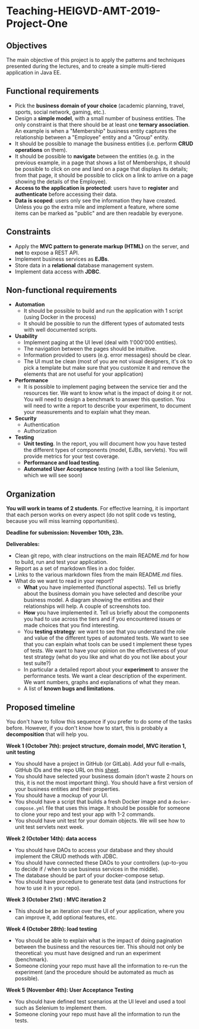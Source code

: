 # Teaching-HEIGVD-AMT-2019-Project-One
## Objectives

The main objective of this project is to apply the patterns and techniques presented during the lectures, and to create a simple multi-tiered application in Java EE.

## Functional requirements

* Pick the **business domain of your choice** (academic planning, travel, sports, social network, gaming, etc.). 
* Design a **simple model**, with a small number of business entities. The only constraint is that there should be at least one **ternary association**. An example is when a "Membership" business entity captures the relationship between a "Employee" entity and a "Group" entity.
* It should be possible to manage the business entities (i.e. perform **CRUD operations** on them).
* It should be possible to **navigate** between the entities (e.g. in the previous example, in a page that shows a list of Memberships, it should be possible to click on one and land on a page that displays its details; from that page, it should be possible to click on a link to arrive on a page showing the details of the Employee).
* **Access to the application is protected**: users have to **register** and **authenticate** before accessing their data. 
* **Data is scoped**: users only see the information they have created. Unless you go the extra mile and implement a feature, where some items can be marked as "public" and are then readable by everyone.

## Constraints

- Apply the **MVC pattern to generate markup (HTML)** on the server, and **not** to expose a REST API.
- Implement business services as **EJBs**.
- Store data in a **relational** database management system.
- Implement data access with **JDBC**.

## Non-functional requirements

* **Automation**
  * It should be possible to build and run the application with 1 script (using Docker in the process)
  * It should be possible to run the different types of automated tests with well documented scripts.
* **Usability**
  * Implement paging at the UI level (deal with 1'000'000 entities).
  * The navigation between the pages should be intuitive.
  * Information provided to users (e.g. error messages) should be clear.
  * The UI must be clean (most of you are not visual designers, it's ok to pick a template but make sure that you customize it and remove the elements that are not useful for your application)
* **Performance**
  * It is possible to implement paging between the service tier and the resources tier. We want to know what is the impact of doing it or not. You will need to design a benchmark to answer this question. You will need to write a report to describe your experiment, to document your measurements and to explain what they mean.
* **Security**
  * Authentication
  * Authorization
* **Testing**
  * **Unit testing**. In the report, you will document how you have tested the different types of components (model, EJBs, servlets). You will provide metrics for your test coverage.
  * **Performance and load testing**.
  * **Automated User Acceptance** testing (with a tool like Selenium, which we will see soon)

## Organization

**You will work in teams of 2 students**. For effective learning, it is important that each person works on every aspect (do not split code vs testing, because you will miss learning opportunities).

**Deadline for submission: November 10th, 23h.**

**Deliverables:**

* Clean git repo, with clear instructions on the main README.md for how to build, run and test your application.
* Report as a set of markdown files in a doc folder.
* Links to the various markdown files from the main README.md files.
* What do we want to read in your report?
  * **What** you have implemented (functional aspects). Tell us briefly about the business domain you have selected and describe your business model. A diagram showing the entities and their relationships will help. A couple of screenshots too.
  * **How** you have implemented it. Tell us briefly about the components you had to use across the tiers and if you encountered issues or made choices that you find interesting.
  * You **testing strategy**: we want to see that you understand the role and value of the different types of automated tests. We want to see that you can explain what tools can be used t implement these types of tests. We want to have your opinion on the effectiveness of your test strategy (what do you like and what do you not like about your test suite?)
  * In particular a detailed report about your **experiment** to answer the performance tests. We want a clear description of the experiment. We want numbers, graphs and explanations of what they mean.
  * A list of **known bugs and limitations**.

## Proposed timeline

You don't have to follow this sequence if you prefer to do some of the tasks before. However, if you don't know how to start, this is probably a **decomposition** that will help you.

**Week 1 (October 7th): project structure, domain model, MVC iteration 1, unit testing**

* You should have a project in GitHub (or GitLab). Add your full e-mails, GitHub IDs and the repo URL on this [sheet](https://docs.google.com/spreadsheets/d/1vh1dKHtx6FnlnnNwTdk4VlRpzfjS_htFNRVCUtyKgsQ/edit?usp=sharing).
* You should have selected your business domain (don't waste 2 hours on this, it is not the most important thing). You should have a first version of your business entities and their properties.
* You should have a mockup of your UI.
* You should have a script that builds a fresh Docker image and a `docker-compose.yml` file that uses this image. It should be possible for someone to clone your repo and test your app with 1-2 commands.
* You should have unit test for your domain objects. We will see how to unit test servlets next week.

**Week 2 (October 14th): data access**

* You should have DAOs to access your database and they should implement the CRUD methods with JDBC.
* You should have connected these DAOs to your controllers (up-to-you to decide if / when to use business services in the middle).
* The database should be part of your docker-compose setup.
* You should have procedure to generate test data (and instructions for how to use it in your repo).

**Week 3 (October 21st) : MVC iteration 2**

- This should be an iteration over the UI of your application, where you can improve it, add optional features, etc.

**Week 4 (October 28th): load testing**

* You should be able to explain what is the impact of doing pagination between the business and the resources tier. This should not only be theoretical: you must have designed and run an experiment (benchmark).
* Someone cloning your repo must have all the information to re-run the experiment (and the procedure should be automated as much as possible).

**Week 5 (November 4th): User Acceptance Testing**

* You should have defined test scenarios at the UI level and used a tool such as Selenium to implement them. 
* Someone cloning your repo must have all the information to run the tests.

